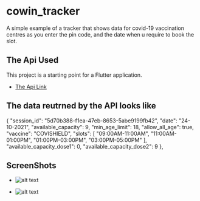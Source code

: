 # cowin_tracker

A simple example of a tracker that shows data for covid-19 vaccination centres as you enter the pin code,
and the date when u require to book the slot.

## The Api Used

This project is a starting point for a Flutter application.

- [The Api Link](https://cdn-api.co-vin.in/api/v2/appointment/sessions/public/calendarByPin?pincode=110059&date=22102121)

## The data reutrned by the API looks like

  {
          "session_id": "5d70b388-f1ea-47eb-8653-5abe9199fb42",
          "date": "24-10-2021",
          "available_capacity": 9,
          "min_age_limit": 18,
          "allow_all_age": true,
          "vaccine": "COVISHIELD",
          "slots": [
            "09:00AM-11:00AM",
            "11:00AM-01:00PM",
            "01:00PM-03:00PM",
            "03:00PM-05:00PM"
          ],
          "available_capacity_dose1": 0,
          "available_capacity_dose2": 9
        },

## ScreenShots

- ![alt text](https://i.ibb.co/xztrRm5/Whats-App-Image-2021-10-22-at-12-56-52-PM.jpg)

- ![alt text](https://i.ibb.co/wdDHxbh/Whats-App-Image-2021-10-22-at-12-57-00-PM.jpg)

